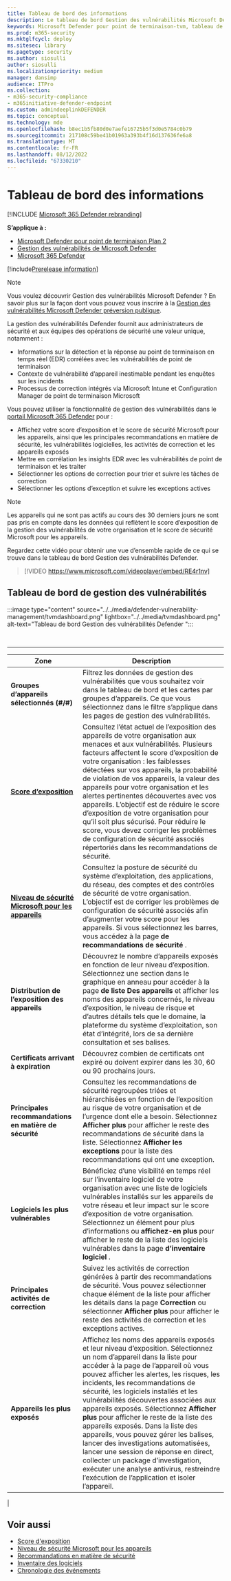 ```yaml
---
title: Tableau de bord des informations
description: Le tableau de bord Gestion des vulnérabilités Microsoft Defender peut aider SecOps et les administrateurs de sécurité à résoudre les menaces de cybersécurité et à renforcer la résilience de la sécurité de leur organisation.
keywords: Microsoft Defender pour point de terminaison-tvm, tableau de bord Microsoft Defender pour point de terminaison-tvm, gestion des menaces & vulnérabilités, Gestion des menaces et des vulnérabilités, menaces basées sur les risques & gestion des vulnérabilités, configuration de la sécurité, Score de sécurité Microsoft pour les appareils, score d’exposition, Gestion des vulnérabilités Microsoft Defender
ms.prod: m365-security
ms.mktglfcycl: deploy
ms.sitesec: library
ms.pagetype: security
ms.author: siosulli
author: siosulli
ms.localizationpriority: medium
manager: dansimp
audience: ITPro
ms.collection:
- m365-security-compliance
- m365initiative-defender-endpoint
ms.custom: admindeeplinkDEFENDER
ms.topic: conceptual
ms.technology: mde
ms.openlocfilehash: b8ec1b5fb80d0e7aefe16725b5f3d0e5784c0b79
ms.sourcegitcommit: 217108c59be41b01963a393b4f16d137636fe6a8
ms.translationtype: MT
ms.contentlocale: fr-FR
ms.lasthandoff: 08/12/2022
ms.locfileid: "67330210"
---
```

# <a name="dashboard-insights"></a>Tableau de bord des informations

[!INCLUDE [Microsoft 365 Defender rebranding](../../includes/microsoft-defender.md)]

**S’applique à :**

- [Microsoft Defender pour point de terminaison Plan 2](https://go.microsoft.com/fwlink/?linkid=2154037)
- [Gestion des vulnérabilités de Microsoft Defender](index.yml)
- [Microsoft 365 Defender](https://go.microsoft.com/fwlink/?linkid=2118804)

[!include[Prerelease information](../../includes/prerelease.md)]

>[!Note]
> Vous voulez découvrir Gestion des vulnérabilités Microsoft Defender ? En savoir plus sur la façon dont vous pouvez vous inscrire à la [Gestion des vulnérabilités Microsoft Defender préversion publique](../defender-vulnerability-management/get-defender-vulnerability-management.md).

La gestion des vulnérabilités Defender fournit aux administrateurs de sécurité et aux équipes des opérations de sécurité une valeur unique, notamment :

- Informations sur la détection et la réponse au point de terminaison en temps réel (EDR) corrélées avec les vulnérabilités de point de terminaison
- Contexte de vulnérabilité d’appareil inestimable pendant les enquêtes sur les incidents
- Processus de correction intégrés via Microsoft Intune et Configuration Manager de point de terminaison Microsoft

Vous pouvez utiliser la fonctionnalité de gestion des vulnérabilités dans le <a href="https://go.microsoft.com/fwlink/p/?linkid=2077139" target="_blank">portail Microsoft 365 Defender</a> pour :

- Affichez votre score d’exposition et le score de sécurité Microsoft pour les appareils, ainsi que les principales recommandations en matière de sécurité, les vulnérabilités logicielles, les activités de correction et les appareils exposés
- Mettre en corrélation les insights EDR avec les vulnérabilités de point de terminaison et les traiter
- Sélectionner les options de correction pour trier et suivre les tâches de correction
- Sélectionner les options d’exception et suivre les exceptions actives

> [!NOTE]
> Les appareils qui ne sont pas actifs au cours des 30 derniers jours ne sont pas pris en compte dans les données qui reflètent le score d’exposition de la gestion des vulnérabilités de votre organisation et le score de sécurité Microsoft pour les appareils.

Regardez cette vidéo pour obtenir une vue d’ensemble rapide de ce qui se trouve dans le tableau de bord Gestion des vulnérabilités Defender.

> [!VIDEO https://www.microsoft.com/videoplayer/embed/RE4r1nv]

## <a name="vulnerability-management-dashboard"></a>Tableau de bord de gestion des vulnérabilités

:::image type="content" source="../../media/defender-vulnerability-management/tvmdashboard.png" lightbox="../../media/tvmdashboard.png" alt-text="Tableau de bord Gestion des vulnérabilités Defender ":::

<br>

****

|Zone|Description|
|---|---|
|**Groupes d’appareils sélectionnés (#/#)**|Filtrez les données de gestion des vulnérabilités que vous souhaitez voir dans le tableau de bord et les cartes par groupes d’appareils. Ce que vous sélectionnez dans le filtre s’applique dans les pages de gestion des vulnérabilités.|
|[**Score d’exposition**](tvm-exposure-score.md)|Consultez l’état actuel de l’exposition des appareils de votre organisation aux menaces et aux vulnérabilités. Plusieurs facteurs affectent le score d’exposition de votre organisation : les faiblesses détectées sur vos appareils, la probabilité de violation de vos appareils, la valeur des appareils pour votre organisation et les alertes pertinentes découvertes avec vos appareils. L’objectif est de réduire le score d’exposition de votre organisation pour qu’il soit plus sécurisé. Pour réduire le score, vous devez corriger les problèmes de configuration de sécurité associés répertoriés dans les recommandations de sécurité.|
|[**Niveau de sécurité Microsoft pour les appareils**](tvm-microsoft-secure-score-devices.md)|Consultez la posture de sécurité du système d’exploitation, des applications, du réseau, des comptes et des contrôles de sécurité de votre organisation. L’objectif est de corriger les problèmes de configuration de sécurité associés afin d’augmenter votre score pour les appareils. Si vous sélectionnez les barres, vous accédez à la page **de recommandations de sécurité** .|
|**Distribution de l’exposition des appareils**|Découvrez le nombre d’appareils exposés en fonction de leur niveau d’exposition. Sélectionnez une section dans le graphique en anneau pour accéder à la page **de liste Des appareils** et afficher les noms des appareils concernés, le niveau d’exposition, le niveau de risque et d’autres détails tels que le domaine, la plateforme du système d’exploitation, son état d’intégrité, lors de sa dernière consultation et ses balises.|
|**Certificats arrivant à expiration**|Découvrez combien de certificats ont expiré ou doivent expirer dans les 30, 60 ou 90 prochains jours.|
|**Principales recommandations en matière de sécurité**|Consultez les recommandations de sécurité regroupées triées et hiérarchisées en fonction de l’exposition au risque de votre organisation et de l’urgence dont elle a besoin. Sélectionnez **Afficher plus** pour afficher le reste des recommandations de sécurité dans la liste. Sélectionnez **Afficher les exceptions** pour la liste des recommandations qui ont une exception.|
|**Logiciels les plus vulnérables**|Bénéficiez d’une visibilité en temps réel sur l’inventaire logiciel de votre organisation avec une liste de logiciels vulnérables installés sur les appareils de votre réseau et leur impact sur le score d’exposition de votre organisation. Sélectionnez un élément pour plus d’informations ou **affichez-en plus** pour afficher le reste de la liste des logiciels vulnérables dans la page **d’inventaire logiciel** .|
|**Principales activités de correction**|Suivez les activités de correction générées à partir des recommandations de sécurité. Vous pouvez sélectionner chaque élément de la liste pour afficher les détails dans la page **Correction** ou sélectionner **Afficher plus** pour afficher le reste des activités de correction et les exceptions actives.|
|**Appareils les plus exposés**|Affichez les noms des appareils exposés et leur niveau d’exposition. Sélectionnez un nom d’appareil dans la liste pour accéder à la page de l’appareil où vous pouvez afficher les alertes, les risques, les incidents, les recommandations de sécurité, les logiciels installés et les vulnérabilités découvertes associées aux appareils exposés. Sélectionnez **Afficher plus** pour afficher le reste de la liste des appareils exposés. Dans la liste des appareils, vous pouvez gérer les balises, lancer des investigations automatisées, lancer une session de réponse en direct, collecter un package d’investigation, exécuter une analyse antivirus, restreindre l’exécution de l’application et isoler l’appareil.|
|

## <a name="related-topics"></a>Voir aussi

- [Score d'exposition](tvm-exposure-score.md)
- [Niveau de sécurité Microsoft pour les appareils](tvm-microsoft-secure-score-devices.md)
- [Recommandations en matière de sécurité](tvm-security-recommendation.md)
- [Inventaire des logiciels](tvm-software-inventory.md)
- [Chronologie des événements](threat-and-vuln-mgt-event-timeline.md)
